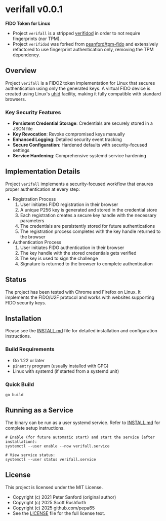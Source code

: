 # verifall v0.0.1
**FIDO Token for Linux**
* Project `verifall` is a stripped [verifidod](https://github.com/cowboyrushforth/verifidod)
  in order to not require fingerprints (nor TPM).
* Project `verifidod` was forked from [psanford/tpm-fido](https://github.com/psanford/tpm-fido) and extensively refactored to use fingerprint authentication only, removing the TPM dependency.

## Overview
Project `verifall` is a FIDO2 token implementation for Linux that secures authentication using only the generated keys.
A virtual FIDO device is created using Linux's [uhid](https://github.com/psanford/uhid) facility, making it fully compatible with standard browsers.

### Key Security Features
* **Persistent Credential Storage**: Credentials are securely stored in a JSON file
* **Key Revocation**: Revoke compromised keys manually
* **Enhanced Logging**: Detailed security event tracking
* **Secure Configuration**: Hardened defaults with security-focused settings
* **Service Hardening**: Comprehensive systemd service hardening

## Implementation Details
Project `verifall` implements a security-focused workflow that ensures proper authentication at every step:
* Registration Process
  1. User initiates FIDO registration in their browser
  2. A unique P256 key is generated and stored in the credential store
  3. Each registration creates a secure key handle with the necessary parameters
  4. The credentials are persistently stored for future authentications
  5. The registration process completes with the key handle returned to the browser
* Authentication Process
  1. User initiates FIDO authentication in their browser
  2. The key handle with the stored credentials gets verified
  3. The key is used to sign the challenge
  4. Signature is returned to the browser to complete authentication

## Status
The project has been tested with Chrome and Firefox on Linux. It implements the FIDO/U2F protocol and works with websites supporting FIDO security keys.

## Installation
Please see the [INSTALL.md](INSTALL.md) file for detailed installation and configuration instructions.

### Build Requirements
* Go 1.22 or later
* `pinentry` program (usually installed with GPG)
* Linux with systemd (if started from a systemd unit)

### Quick Build
`go build`

## Running as a Service
The binary can be run as a user systemd service. Refer to [INSTALL.md](INSTALL.md) for complete setup instructions.

```
# Enable (for future automatic start) and start the service (after installation):
systemctl --user enable --now verifall.service

# View service status:
systemctl --user status verifall.service
```

## License
This project is licensed under the MIT License. 
* Copyright (c) 2021 Peter Sanford (original author)
* Copyright (c) 2025 Scott Rushforth
* Copyright (c) 2025 github.com/pepa65
* See the [LICENSE](LICENSE) file for the full license text.
